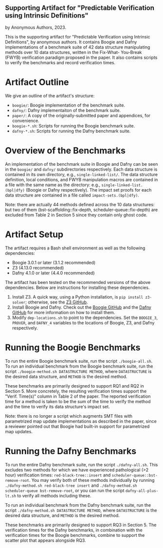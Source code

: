 ## Supporting Artifact for "Predictable Verification using Intrinsic Definitions"
by Anonymous Authors, 2023.

This is the supporting artifact for "Predictable Verification using Intrinsic Definitions",
by anonymous authors. It contains Boogie and Dafny implementations of a benchmark suite of 
42 data structure manipulating methods over 10 data structures, written in the Fix-What-
You-Break (FWYB) verification paradigm proposed in the paper. It also contains scripts to
verify the benchmarks and record verification times.

# Artifact Outline
We give an outline of the artifact's structure:
- `boogie/`: Boogie implementation of the benchmark suite.
- `dafny/`: Dafny implementaiton of the benchmark suite.
- `paper/`: A copy of the originally-submitted paper and appendices, for convenience.
- `boogie-*.sh`: Scripts for running the Boogie benchmark suite.
- `dafny-*.sh`: Scripts for running the Dafny benchmark suite.

# Overview of the Benchmarks
An implementation of the benchmark suite in Boogie and Dafny can be seen in the `boogie/`
and `dafny/` subdirectories respectively. Each data structure is contained in its own
directory, e.g., `single-linked-list/`. The data structure definition, local conditions,
and FWYB manipulation macros are contained in a file with the same name as the directory:
e.g., `single-linked-list.(bpl|dfy)` (Boogie or Dafny respectively). The impact set proofs 
for each data structure are contained in a file called `impact-sets.(bpl|dfy)`.

Note: there are actually 44 methods defined across the 10 data structures: but two
of them (bst-scaffolding::fix-depth, scheduler-queue::fix-depth) are excluded from Table 2 in Section
5 since they contain only ghost code.

# Artifact Setup
The artifact requires a Bash shell environment as well as the following dependencies:
- Boogie 3.0.1 or later (3.1.2 recommended)
- Z3 (4.13.0 recommended)
- Dafny 4.1.0 or later (4.4.0 recommended)

The artifact has been tested on the recommended versions of the above dependencies. Below
are instructions for installing these dependencies.
1. Install Z3. A quick way, using a Python installation,
   is `pip install z3-solver`; otherwise, see the [Z3 GitHub](https://github.com/Z3Prover/z3).
2. Install Boogie and Dafny. Check out the [Boogie GitHub](https://github.com/boogie-org/boogie)
   and the [Dafny GitHub](https://github.com/dafny-lang/dafny/tree/master) for more information
   on how to install them.
3. Modify `dep-locations.sh` to point to the dependencies. Set the `BOOGIE_3`, `PROVER`, and
   `DAFNY_4` variables to the locations of Boogie, Z3, and Dafny respectively.

# Running the Boogie Benchmarks
To run the entire Boogie benchmark suite, run the script `./boogie-all.sh`. To run an individual
benchmark from the Boogie benchmark suite, run the script `./boogie-method.sh DATASTRUCTURE METHOD`,
where `DATASTRUCTURE` is the desired data structure, and `METHOD` is the desired method.

These benchmarks are primarily designed to support RQ1 and RQ2 in Section 5. More concretely,
the resulting verification times support the "Verif. Time(s)" column in Table 2 of the paper.
The reported verification time for a method is taken to be the sum of the time to verify the method 
and the time to verify its data structure's impact set.

Note: there is no longer a script which augments SMT files with parametrized map update implementations as
described in the paper, since a reviewer pointed out that Boogie had built-in support for parametrized
map updates.

# Running the Dafny Benchmarks
To run the entire Dafny benchmark suite, run the script `./dafny-all.sh`. This excludes two methods
for which we have experienced pathological (>2 hour) verification times: `red-black-tree::insert` and
`scheduler-queue::bst-remove-root`. You may verify both of these methods individually by running
`./dafny-method.sh red-black-tree insert` and `./dafny-method.sh scheduler-queue bst-remove-root`,
or you can run the script `dafny-all-plus-lt.sh` to verify all methods including these.

To run an individual benchmark from the Dafny benchmark suite, run the script 
`./dafny-method.sh DATASTRUCTURE METHOD`, where `DATASTRUCTURE` is the desired data structure,
and `METHOD` is the desired method.

These benchmarks are primarily designed to support RQ3 in Section 5. The verification times for the
Dafny benchmarks, in combination with the verification times for the Boogie benchmarks, combine to
support the scatter plot that appears alongside RQ3.
